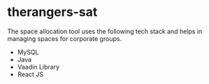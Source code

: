 # therangers-sat

The space allocation tool uses the following tech stack and helps in managing spaces for corporate groups.

- MySQL
- Java
- Vaadin Library
- React JS
